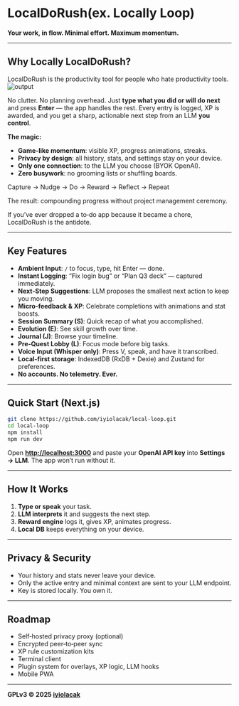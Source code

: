 # LocalDoRush(ex. Locally Loop)

**Your work, in flow. Minimal effort. Maximum momentum.**

---

## Why Locally LocalDoRush?

LocalDoRush is the productivity tool for people who hate productivity tools.
![output](https://github.com/user-attachments/assets/f8f0b1d0-abbb-4ca6-b0ec-ba37e9b69e2d)

No clutter. No planning overhead. Just **type what you did or will do next** and press **Enter** — the app handles the rest. Every entry is logged, XP is awarded, and you get a sharp, actionable next step from an LLM **you control**.

**The magic:**

* **Game‑like momentum**: visible XP, progress animations, streaks.
* **Privacy by design**: all history, stats, and settings stay on your device.
* **Only one connection**: to the LLM you choose (BYOK OpenAI).
* **Zero busywork**: no grooming lists or shuffling boards.

Capture → Nudge → Do → Reward → Reflect → Repeat

The result: compounding progress without project management ceremony.


If you’ve ever dropped a to‑do app because it became a chore, LocalDoRush is the antidote.

---

## Key Features

* **Ambient Input**: `/` to focus, type, hit Enter — done.
* **Instant Logging**: “Fix login bug” or “Plan Q3 deck” — captured immediately.
* **Next‑Step Suggestions**: LLM proposes the smallest next action to keep you moving.
* **Micro‑feedback & XP**: Celebrate completions with animations and stat boosts.
* **Session Summary (S)**: Quick recap of what you accomplished.
* **Evolution (E)**: See skill growth over time.
* **Journal (J)**: Browse your timeline.
* **Pre‑Quest Lobby (L)**: Focus mode before big tasks.
* **Voice Input (Whisper only)**: Press V, speak, and have it transcribed.
* **Local‑first storage**: IndexedDB (RxDB + Dexie) and Zustand for preferences.
* **No accounts. No telemetry. Ever.**

---

## Quick Start (Next.js)

```bash
git clone https://github.com/iyiolacak/local-loop.git
cd local-loop
npm install
npm run dev
```

Open **[http://localhost:3000](http://localhost:3000)** and paste your **OpenAI API key** into **Settings → LLM**. The app won’t run without it.

---

## How It Works

1. **Type or speak** your task.
2. **LLM interprets** it and suggests the next step.
3. **Reward engine** logs it, gives XP, animates progress.
4. **Local DB** keeps everything on your device.

---

## Privacy & Security

* Your history and stats never leave your device.
* Only the active entry and minimal context are sent to your LLM endpoint.
* Key is stored locally. You own it.

---

## Roadmap

* Self‑hosted privacy proxy (optional)
* Encrypted peer‑to‑peer sync
* XP rule customization kits
* Terminal client
* Plugin system for overlays, XP logic, LLM hooks
* Mobile PWA

---

**GPLv3 © 2025 [iyiolacak](https://github.com/iyiolacak)**
